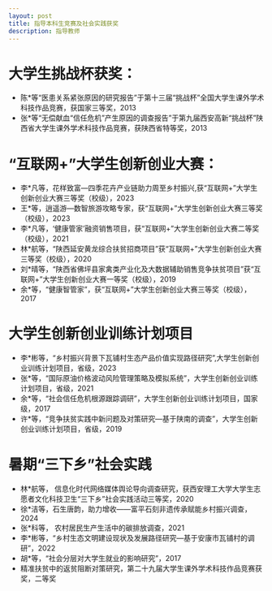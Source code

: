 ```yaml
---
layout: post
title: 指导本科生竞赛及社会实践获奖
description: 指导教师
---
```




大学生挑战杯获奖：
============
- 陈*等“医患关系紧张原因的研究报告”于第十三届“挑战杯”全国大学生课外学术科技作品竞赛，获国家三等奖，2013
- 张*等“无偿献血“信任危机”产生原因的调查报告”于第九届西安高新“挑战杯”陕西省大学生课外学术科技作品竞赛，获陕西省特等奖，2013

“互联网+”大学生创新创业大赛：
============
- 李*凡等，花样致富—四季花卉产业链助力周至乡村振兴,获“互联网+”大学生创新创业大赛三等奖（校级），2023
- 王*等，逍遥游—数智旅游攻略专家，获“互联网+”大学生创新创业大赛三等奖（校级），2023
- 李*凡等，‘健康管家’融资销售项目，获“互联网+”大学生创新创业大赛二等奖（校级），2021
- 林*航等，“陕西延安黄龙综合扶贫招商项目”获“互联网+”大学生创新创业大赛三等奖（校级），2020
- 刘*晴等，“陕西省佛坪县家禽类产业化及大数据辅助销售竞争扶贫项目”获“互联网+”大学生创新创业大赛一等奖（校级），2019
- 余*等，“健康智管家”，获“互联网+”大学生创新创业大赛三等奖（校级），2017


大学生创新创业训练计划项目
============
- 李*彬等，“乡村振兴背景下瓦铺村生态产品价值实现路径研究”,大学生创新创业训练计划项目，省级，2023
- 张*等，“国际原油价格波动风险管理策略及模拟系统”，大学生创新创业训练计划项目，省级，2021
- 余*等，“社会信任危机根源跟踪调研”，大学生创新创业训练计划项目，国家级，2017
- 许*等，“竞争扶贫实践中新问题及对策研究—基于陕南的调查”，大学生创新创业训练计划项目，省级，2019

暑期“三下乡”社会实践
============
- 林*航等， 信息化时代网络媒体舆论导向调查研究，获西安理工大学大学生志愿者文化科技卫生“三下乡”社会实践活动三等奖，2020
- 徐*洁等，石生唐韵，助力增收——富平石刻非遗传承赋能乡村振兴调查，2024
- 张*科等， 农村居民生产生活中的碳排放调查，2021
- 李*彬等，“乡村生态文明建设现状及发展路径研究—基于安康市瓦铺村的调研”，2022
- 胡*等，“社会分层对大学生就业的影响研究”，2017
- 精准扶贫中的返贫阻断对策研究，第二十九届大学生课外学术科技作品竞赛获奖，二等奖

